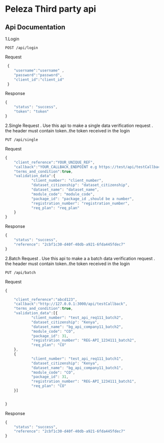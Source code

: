 # Peleza Third party api

## Api Documentation

1.Login
```http
POST /api/login
```
Request
```javascript
 {
 	"username":"username" ,
 	"password":"password",
 	"client_id":"client_id"
 }
```
Response
```javascript
{
    "status": "success",
    "token": "token"
}
```

2.Single Request .
   Use this api to make a single data verification request .
   the header must contain token..the token received in the login
```http
PUT /api/single
```
Request
```javascript
{
	"client_reference":"YOUR_UNIQUE_REF",
	"callback":"YOUR_CALLBACK_ENDPOINT e.g https://test/api/testCallback",
	"terms_and_condition":true,
	"validation_data":{
			"client_number": "client_number",
			"dataset_citizenship": "dataset_citizenship",
			"dataset_name": "dataset_name",
			"module_code": "module_code",
			"package_id": "package_id ,should be a number",
			"registration_number": "registration_number",
			"req_plan": "req_plan"
	}
}
```
Response
```javascript
{
    "status": "success",
    "reference": "2cbf1c30-d40f-40db-a921-6fda445fdec7"
}
```   

2.Batch Request .
   Use this api to make a a batch data verification request .
   the header must contain token..the token received in the login
```http
PUT /api/batch
```
Request
```javascript
{

	"client_reference":"abcd123",
	"callback":"http://127.0.0.1:3000/api/testCallback",
	"terms_and_condition":true,
	"validation_data":[{
		    "client_number": "test_api_req111_batch2",
			"dataset_citizenship": "Kenya",
			"dataset_name": "bg_api_company11_batch2",
			"module_code": "CO",
			"package_id": 31,
			"registration_number": "REG-API_1234111_batch2",
			"req_plan": "CO"
	},
	{
		    "client_number": "test_api_req111_batch1",
			"dataset_citizenship": "Kenya",
			"dataset_name": "bg_api_company11_batch1",
			"module_code": "CO",
			"package_id": 31,
			"registration_number": "REG-API_1234111_batch1",
			"req_plan": "CO"
	}]
	

}
```
Response
```javascript
{
    "status": "success",
    "reference": "2cbf1c30-d40f-40db-a921-6fda445fdec7"
}
```   



